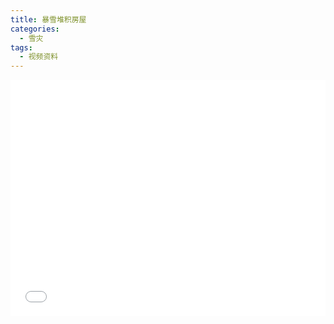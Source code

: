 ```yaml
---
title: 暴雪堆积房屋
categories:
  - 雪灾
tags:
  - 视频资料
---
```


<div style="position:relative; padding-bottom:75%; width:100%; height:0">
    <iframe src="//player.bilibili.com/player.html?aid=77527937&bvid=BV1BJ411Q7EE&cid=132628056&page=1" scrolling="no" border="0" frameborder="no" framespacing="0" allowfullscreen="true" style="position:absolute; height: 100%; width: 100%;"></iframe>
</div>